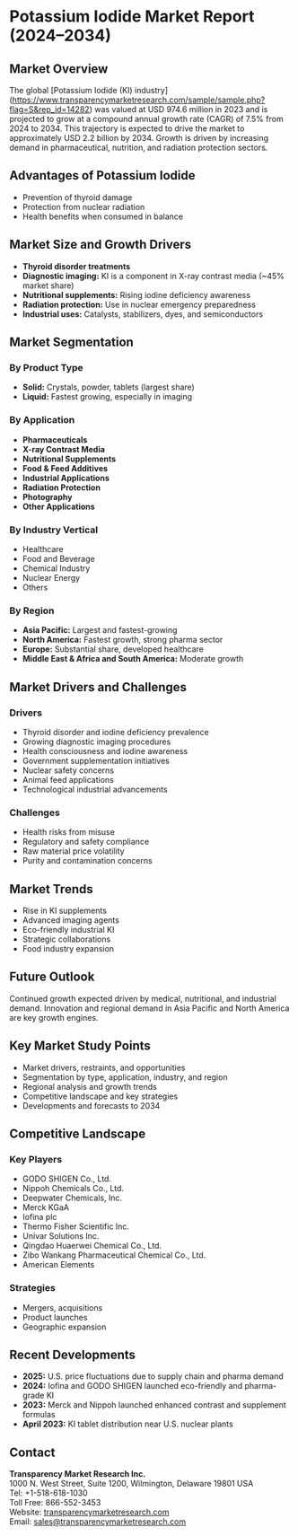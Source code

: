 
# Potassium Iodide Market Report (2024–2034)

## Market Overview

The global [Potassium Iodide (KI) industry] (https://www.transparencymarketresearch.com/sample/sample.php?flag=S&rep_id=14282) was valued at USD 974.6 million in 2023 and is projected to grow at a compound annual growth rate (CAGR) of 7.5% from 2024 to 2034. This trajectory is expected to drive the market to approximately USD 2.2 billion by 2034. Growth is driven by increasing demand in pharmaceutical, nutrition, and radiation protection sectors.

## Advantages of Potassium Iodide

- Prevention of thyroid damage
- Protection from nuclear radiation
- Health benefits when consumed in balance

## Market Size and Growth Drivers

- **Thyroid disorder treatments**
- **Diagnostic imaging:** KI is a component in X-ray contrast media (~45% market share)
- **Nutritional supplements:** Rising iodine deficiency awareness
- **Radiation protection:** Use in nuclear emergency preparedness
- **Industrial uses:** Catalysts, stabilizers, dyes, and semiconductors

## Market Segmentation

### By Product Type
- **Solid:** Crystals, powder, tablets (largest share)
- **Liquid:** Fastest growing, especially in imaging

### By Application
- **Pharmaceuticals**
- **X-ray Contrast Media**
- **Nutritional Supplements**
- **Food & Feed Additives**
- **Industrial Applications**
- **Radiation Protection**
- **Photography**
- **Other Applications**

### By Industry Vertical
- Healthcare
- Food and Beverage
- Chemical Industry
- Nuclear Energy
- Others

### By Region
- **Asia Pacific:** Largest and fastest-growing
- **North America:** Fastest growth, strong pharma sector
- **Europe:** Substantial share, developed healthcare
- **Middle East & Africa and South America:** Moderate growth

## Market Drivers and Challenges

### Drivers
- Thyroid disorder and iodine deficiency prevalence
- Growing diagnostic imaging procedures
- Health consciousness and iodine awareness
- Government supplementation initiatives
- Nuclear safety concerns
- Animal feed applications
- Technological industrial advancements

### Challenges
- Health risks from misuse
- Regulatory and safety compliance
- Raw material price volatility
- Purity and contamination concerns

## Market Trends

- Rise in KI supplements
- Advanced imaging agents
- Eco-friendly industrial KI
- Strategic collaborations
- Food industry expansion

## Future Outlook

Continued growth expected driven by medical, nutritional, and industrial demand. Innovation and regional demand in Asia Pacific and North America are key growth engines.

## Key Market Study Points

- Market drivers, restraints, and opportunities
- Segmentation by type, application, industry, and region
- Regional analysis and growth trends
- Competitive landscape and key strategies
- Developments and forecasts to 2034

## Competitive Landscape

### Key Players
- GODO SHIGEN Co., Ltd.
- Nippoh Chemicals Co., Ltd.
- Deepwater Chemicals, Inc.
- Merck KGaA
- Iofina plc
- Thermo Fisher Scientific Inc.
- Univar Solutions Inc.
- Qingdao Huaerwei Chemical Co., Ltd.
- Zibo Wankang Pharmaceutical Chemical Co., Ltd.
- American Elements

### Strategies
- Mergers, acquisitions
- Product launches
- Geographic expansion

## Recent Developments

- **2025:** U.S. price fluctuations due to supply chain and pharma demand
- **2024:** Iofina and GODO SHIGEN launched eco-friendly and pharma-grade KI
- **2023:** Merck and Nippoh launched enhanced contrast and supplement formulas
- **April 2023:** KI tablet distribution near U.S. nuclear plants
## Contact

**Transparency Market Research Inc.**  
1000 N. West Street, Suite 1200, Wilmington, Delaware 19801 USA  
Tel: +1-518-618-1030  
Toll Free: 866-552-3453  
Website: [transparencymarketresearch.com](https://www.transparencymarketresearch.com)  
Email: sales@transparencymarketresearch.com
